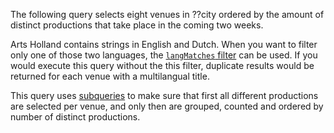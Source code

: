 The following query selects eight venues in ??city ordered by the amount of distinct productions that take place in the coming two weeks.

Arts Holland contains strings in English and Dutch. When you want to filter only one of those two languages, the  [`langMatches` filter](http://www.w3.org/TR/sparql11-query/#func-langMatches) can be used. If you would execute this query without the this filter, duplicate results would be returned for each venue with a multilangual title. 

This query uses [subqueries](http://www.w3.org/TR/sparql11-query/#subqueries) to make sure that first all different productions are selected per venue, and only then are grouped, counted and ordered by number of distinct productions.